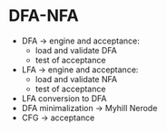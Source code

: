 # DFA-NFA

- DFA -> engine and acceptance:
    - load and validate DFA
    - test of acceptance
- LFA -> engine and acceptance:
    - load and validate NFA
    - test of acceptance
- LFA conversion to DFA
- DFA minimalization -> Myhill Nerode
- CFG -> acceptance